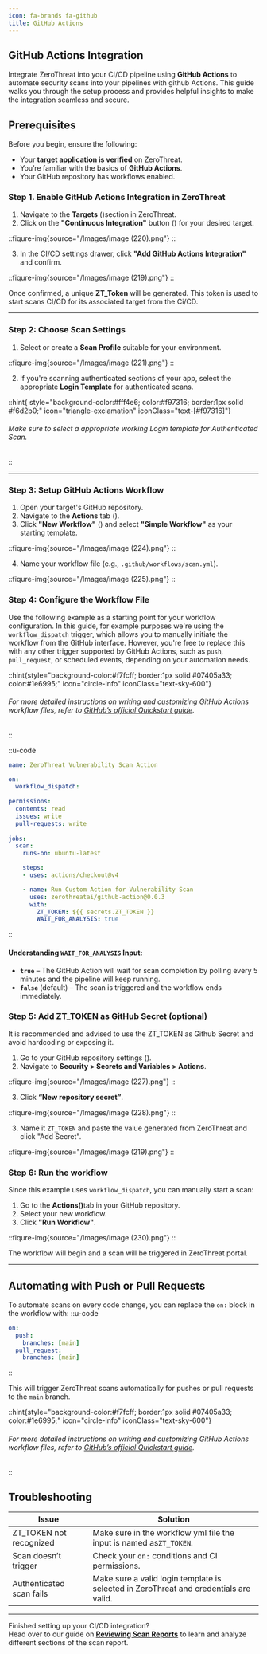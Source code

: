 ```yaml
---
icon: fa-brands fa-github
title: GitHub Actions
---
```



## GitHub Actions Integration

Integrate ZeroThreat into your CI/CD pipeline using **GitHub Actions** to automate security scans into your pipelines with github Actions. This guide walks you through the setup process and provides helpful insights to make the integration seamless and secure.

## Prerequisites

Before you begin, ensure the following:

* Your **target application is verified** on ZeroThreat.
* You’re familiar with the basics of **GitHub Actions**.
* Your GitHub repository has workflows enabled.

### Step 1. Enable GitHub Actions Integration in ZeroThreat

1. Navigate to the **Targets** (<img src="/Images/image (44).png" alt="" data-size="line">)section in ZeroThreat.
2. Click on the **"Continuous Integration"** button (<img src="/Images/image (218).png" alt="" data-size="line">) for your desired target.

<div data-full-width="true">

::fiqure-img{source="/Images/image (220).png"}
::
<!-- <figure><img src="../../.gitbook/assets/image (5) (1).png" alt="" width="563"><figcaption></figcaption></figure> -->
</div>

3. In the CI/CD settings drawer, click **"Add GitHub Actions Integration"** and confirm.


::fiqure-img{source="/Images/image (219).png"}
::
<!-- <figure><img src="../../.gitbook/assets/image (7) (1).png" alt=""><figcaption></figcaption></figure> -->

Once confirmed, a unique **ZT\_Token** will be generated. This token is used to start scans CI/CD for its associated target from the Ci/CD.

***

### Step 2: Choose Scan Settings

1. Select or create a **Scan Profile** suitable for your environment.

::fiqure-img{source="/Images/image (221).png"}
::
<!-- <figure><img src="../../.gitbook/assets/image (8).png" alt="" width="563"><figcaption></figcaption></figure> -->

2. If you're scanning authenticated sections of your app, select the appropriate **Login Template** for authenticated scans.

::hint{ style="background-color:#fff4e6; color:#f97316; border:1px solid #f6d2b0;" icon="triangle-exclamation" iconClass="text-[#f97316]"}
###### Make sure to select a appropriate working Login template for Authenticated Scan.
::

***

### Step 3: Setup GitHub Actions Workflow

1. Open your target's GitHub repository.&#x20;
2. Navigate to the **Actions** tab (<img src="/Images/image (222).png" alt="" data-size="line" style="display:inline">).
3. Click **"New Workflow"** (<img src="/Images/image (223).png" alt="" data-size="line" style="display:inline">) and select **"Simple Workflow"** as your starting template.

::fiqure-img{source="/Images/image (224).png"}
::
<!-- <figure><img src="../../.gitbook/assets/image (11).png" alt="" width="563"><figcaption></figcaption></figure> -->
<!--  -->
4. Name your workflow file (e.g., `.github/workflows/scan.yml`).

::fiqure-img{source="/Images/image (225).png"}
::
<!-- <figure><img src="../../.gitbook/assets/image (12).png" alt="" width="563"><figcaption></figcaption></figure> -->

### Step 4: Configure the Workflow File

Use the following example as a starting point for your workflow configuration. In this guide, for example purposes we're using the `workflow_dispatch` trigger, which allows you to manually initiate the workflow from the GitHub interface. However, you're free to replace this with any other trigger supported by GitHub Actions, such as `push`, `pull_request`, or scheduled events, depending on your automation needs.

::hint{style="background-color:#f7fcff; border:1px solid #07405a33; color:#1e6995;" icon="circle-info" iconClass="text-sky-600"}
###### For more detailed instructions on writing and customizing GitHub Actions workflow files, refer to [GitHub’s official Quickstart guide](https://docs.github.com/en/actions/quickstart).
::

::u-code
```yaml
name: ZeroThreat Vulnerability Scan Action

on:
  workflow_dispatch:
  
permissions:
  contents: read
  issues: write
  pull-requests: write
  
jobs:
  scan:
    runs-on: ubuntu-latest

    steps:
    - uses: actions/checkout@v4

    - name: Run Custom Action for Vulnerability Scan
      uses: zerothreatai/github-action@0.0.3
      with:
        ZT_TOKEN: ${{ secrets.ZT_TOKEN }}
        WAIT_FOR_ANALYSIS: true
```
::

#### Understanding `WAIT_FOR_ANALYSIS` Input:

* **`true`** – The GitHub Action will wait for scan completion by polling every 5 minutes and the pipeline will keep running.
* **`false`** (default) – The scan is triggered and the workflow ends immediately.

### Step 5: Add ZT\_TOKEN as GitHub Secret (optional)

It is recommended and advised to use the ZT\_TOKEN as Github Secret and avoid hardcoding or exposing it.

1. Go to your GitHub repository settings (<img src="/Images/image (226).png" alt="" data-size="line">).
2. Navigate to **Security > Secrets and Variables > Actions**.

::fiqure-img{source="/Images/image (227).png"}
::
<!-- <figure><img src="../../.gitbook/assets/image (15).png" alt=""><figcaption></figcaption></figure> -->

3. Click **“New repository secret”**.

::fiqure-img{source="/Images/image (228).png"}
::
<!-- <figure><img src="../../.gitbook/assets/image (16).png" alt=""><figcaption></figcaption></figure> -->

3. Name it `ZT_TOKEN` and paste the value generated from ZeroThreat and click "Add Secret".

<!-- <figure><img src="../../.gitbook/assets/image () (1).png" alt=""><figcaption></figcaption></figure> -->

::fiqure-img{source="/Images/image (219).png"}
::
### Step 6: Run the workflow&#x20;

Since this example uses `workflow_dispatch`, you can manually start a scan:

1. Go to the **Actions(**<img src="/Images/image (229).png" alt="" data-size="line">**)**&#x74;ab in your GitHub repository.
2. Select your new workflow.
3. Click **"Run Workflow"**.

::fiqure-img{source="/Images/image (230).png"}
::
<!-- <figure><img src="../../.gitbook/assets/image (18).png" alt="" width="563"><figcaption></figcaption></figure> -->

The workflow will begin and a scan will be triggered in ZeroThreat portal.

***

## Automating with Push or Pull Requests

To automate scans on every code change, you can replace the `on:` block in the workflow with:
::u-code
```yaml
on:
  push:
    branches: [main]
  pull_request:
    branches: [main]
```
::

This will trigger ZeroThreat scans automatically for pushes or pull requests to the `main` branch.

::hint{style="background-color:#f7fcff; border:1px solid #07405a33; color:#1e6995;" icon="circle-info" iconClass="text-sky-600"}
###### For more detailed instructions on writing and customizing GitHub Actions workflow files, refer to [GitHub’s official Quickstart guide](https://docs.github.com/en/actions/quickstart).
::

## Troubleshooting

| Issue                     | Solution                                                                               |
| --------------------------| ---------------------------------------------------------------------------------------|
| ZT\_TOKEN not recognized  | Make sure in the workflow yml file the input is named as`ZT_TOKEN`.                    |
| Scan doesn’t trigger      | Check your `on:` conditions and CI permissions.                                        |
| Authenticated scan fails  | Make sure a valid login template is selected in ZeroThreat and credentials are valid.  |

***

Finished setting up your CI/CD integration?\
Head over to our guide on [**Reviewing Scan Reports**](../../manage-scans/scan-report/) to learn and analyze different sections of the scan report.